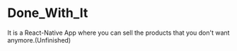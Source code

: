 # Done_With_It
It is a React-Native App where you can sell the products that you don't want anymore.(Unfinished)
